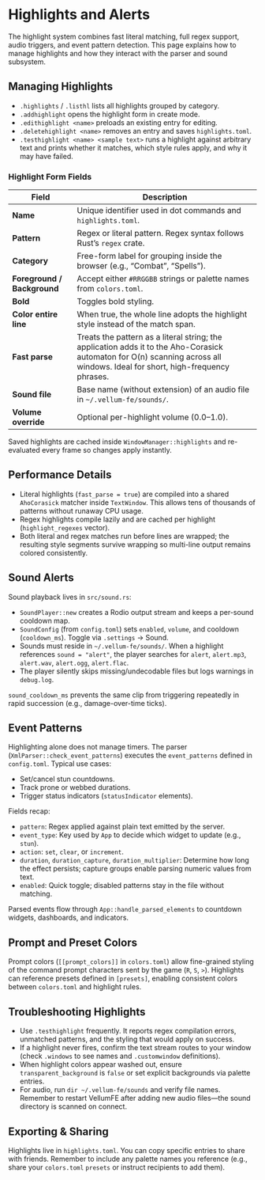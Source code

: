 # Highlights and Alerts

The highlight system combines fast literal matching, full regex support, audio triggers, and event pattern detection. This page explains how to manage highlights and how they interact with the parser and sound subsystem.

## Managing Highlights

- `.highlights` / `.listhl` lists all highlights grouped by category.
- `.addhighlight` opens the highlight form in create mode.
- `.edithighlight <name>` preloads an existing entry for editing.
- `.deletehighlight <name>` removes an entry and saves `highlights.toml`.
- `.testhighlight <name> <sample text>` runs a highlight against arbitrary text and prints whether it matches, which style rules apply, and why it may have failed.

### Highlight Form Fields

| Field | Description |
| --- | --- |
| **Name** | Unique identifier used in dot commands and `highlights.toml`. |
| **Pattern** | Regex or literal pattern. Regex syntax follows Rust’s `regex` crate. |
| **Category** | Free-form label for grouping inside the browser (e.g., “Combat”, “Spells”). |
| **Foreground / Background** | Accept either `#RRGGBB` strings or palette names from `colors.toml`. |
| **Bold** | Toggles bold styling. |
| **Color entire line** | When true, the whole line adopts the highlight style instead of the match span. |
| **Fast parse** | Treats the pattern as a literal string; the application adds it to the Aho-Corasick automaton for O(n) scanning across all windows. Ideal for short, high-frequency phrases. |
| **Sound file** | Base name (without extension) of an audio file in `~/.vellum-fe/sounds/`. |
| **Volume override** | Optional per-highlight volume (0.0–1.0). |

Saved highlights are cached inside `WindowManager::highlights` and re-evaluated every frame so changes apply instantly.

## Performance Details

- Literal highlights (`fast_parse = true`) are compiled into a shared `AhoCorasick` matcher inside `TextWindow`. This allows tens of thousands of patterns without runaway CPU usage.
- Regex highlights compile lazily and are cached per highlight (`highlight_regexes` vector).
- Both literal and regex matches run before lines are wrapped; the resulting style segments survive wrapping so multi-line output remains colored consistently.

## Sound Alerts

Sound playback lives in `src/sound.rs`:

- `SoundPlayer::new` creates a Rodio output stream and keeps a per-sound cooldown map.
- `SoundConfig` (from `config.toml`) sets `enabled`, `volume`, and cooldown (`cooldown_ms`). Toggle via `.settings` → Sound.
- Sounds must reside in `~/.vellum-fe/sounds/`. When a highlight references `sound = "alert"`, the player searches for `alert`, `alert.mp3`, `alert.wav`, `alert.ogg`, `alert.flac`.
- The player silently skips missing/undecodable files but logs warnings in `debug.log`.

`sound_cooldown_ms` prevents the same clip from triggering repeatedly in rapid succession (e.g., damage-over-time ticks).

## Event Patterns

Highlighting alone does not manage timers. The parser (`XmlParser::check_event_patterns`) executes the `event_patterns` defined in `config.toml`. Typical use cases:

- Set/cancel stun countdowns.
- Track prone or webbed durations.
- Trigger status indicators (`statusIndicator` elements).

Fields recap:

- `pattern`: Regex applied against plain text emitted by the server.
- `event_type`: Key used by `App` to decide which widget to update (e.g., `stun`).
- `action`: `set`, `clear`, or `increment`.
- `duration`, `duration_capture`, `duration_multiplier`: Determine how long the effect persists; capture groups enable parsing numeric values from text.
- `enabled`: Quick toggle; disabled patterns stay in the file without matching.

Parsed events flow through `App::handle_parsed_elements` to countdown widgets, dashboards, and indicators.

## Prompt and Preset Colors

Prompt colors (`[[prompt_colors]]` in `colors.toml`) allow fine-grained styling of the command prompt characters sent by the game (`R`, `S`, `>`). Highlights can reference presets defined in `[presets]`, enabling consistent colors between `colors.toml` and highlight rules.

## Troubleshooting Highlights

- Use `.testhighlight` frequently. It reports regex compilation errors, unmatched patterns, and the styling that would apply on success.
- If a highlight never fires, confirm the text stream routes to your window (check `.windows` to see names and `.customwindow` definitions).
- When highlight colors appear washed out, ensure `transparent_background` is `false` or set explicit backgrounds via palette entries.
- For audio, run `dir ~/.vellum-fe/sounds` and verify file names. Remember to restart VellumFE after adding new audio files—the sound directory is scanned on connect.

## Exporting & Sharing

Highlights live in `highlights.toml`. You can copy specific entries to share with friends. Remember to include any palette names you reference (e.g., share your `colors.toml` `presets` or instruct recipients to add them).
